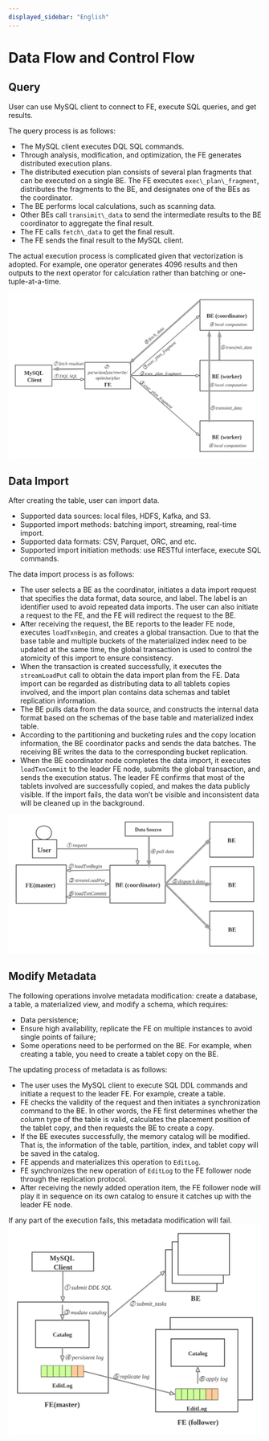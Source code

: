 ```yaml
---
displayed_sidebar: "English"
---
```


# Data Flow and Control Flow

## Query

User can use MySQL client to connect to FE, execute SQL queries, and get results.

The query process is as follows:

* The MySQL client executes DQL SQL commands.
* Through analysis, modification, and optimization, the FE generates distributed execution plans.
* The distributed execution plan consists of several plan fragments that can be executed on a single BE. The FE executes `exec\_plan\_fragment`, distributes the fragments to the BE, and designates one of the BEs as the coordinator.
* The BE performs local calculations, such as scanning data.
* Other BEs call `transimit\_data` to send the intermediate results to the BE coordinator to aggregate the final result.
* The FE calls `fetch\_data` to get the final result.
* The FE sends the final result to the MySQL client.

The actual execution process is complicated given that vectorization is adopted. For example, one operator generates 4096 results and then outputs to the next operator for calculation rather than batching or one-tuple-at-a-time.

![query_plan](../assets/2.4.1-1.png)

## Data Import

After creating the table, user can import data.

* Supported data sources: local files, HDFS, Kafka, and S3.
* Supported import methods: batching import, streaming, real-time import.
* Supported data formats: CSV, Parquet, ORC, and etc.
* Supported import initiation methods: use RESTful interface, execute SQL commands.

The data import process is as follows:

* The user selects a BE as the coordinator, initiates a data import request that specifies the data format, data source, and label. The label is an identifier used to avoid repeated data imports. The user can also initiate a request to the FE, and the FE will redirect the request to the BE.
* After receiving the request, the BE reports to the leader FE node, executes `loadTxnBegin`, and creates a global transaction. Due to that the base table and multiple buckets of the materialized index need to be updated at the same time, the global transaction is used to control the atomicity of this import to ensure consistency.
* When the transaction is created successfully, it executes the `streamLoadPut` call to obtain the data import plan from the FE. Data import can be regarded as distributing data to all tablets copies involved, and the import plan contains data schemas and tablet replication information.
* The BE pulls data from the data source, and constructs the internal data format based on the schemas of the base table and materialized index table.
* According to the partitioning and bucketing rules and the copy location information, the BE coordinator packs and sends the data batches. The receiving BE writes the data to the corresponding bucket replication.
* When the BE coordinator node completes the data import, it executes `loadTxnCommit` to the leader FE node, submits the global transaction, and sends the execution status. The leader FE confirms that most of the tablets involved are successfully copied, and makes the data publicly visible. If the import fails, the data won’t be visible and inconsistent data will be cleaned up in the background.

![load](../assets/2.4.2-1.png)

## Modify Metadata

The following operations involve metadata modification: create a database, a table, a materialized view, and modify a schema, which requires:

* Data persistence;
* Ensure high availability, replicate the FE on multiple instances to avoid single points of failure;
* Some operations need to be performed on the BE. For example, when creating a table, you need to create a tablet copy on the BE.

The updating process of metadata is as follows:

* The user uses the MySQL client to execute SQL DDL commands and initiate a request to the leader FE. For example, create a table.
* FE checks the validity of the request and then initiates a synchronization command to the BE. In other words, the FE first determines whether the column type of the table is valid, calculates the placement position of the tablet copy, and then requests the BE to create a copy.
* If the BE executes successfully, the memory catalog will be modified. That is, the information of the table, partition, index, and tablet copy will be saved in the catalog.
* FE appends and materializes this operation to `EditLog`.
* FE synchronizes the new operation of `EditLog` to the FE follower node through the replication protocol.
* After receiving the newly added operation item, the FE follower node will play it in sequence on its own catalog to ensure it catches up with the leader FE node.

If any part of the execution fails, this metadata modification will fail.
![meta_change](../assets/2.4.3-1.png)
